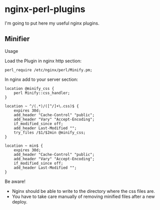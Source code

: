 nginx-perl-plugins
==================

I'm going to put here my useful nginx plugins. 

Minifier
--------

Usage

Load the Plugin in nginx http section:


	perl_require /etc/nginx/perl/Minify.pm;


In nginx add to your server section:

	location @minify_css {
		perl Minify::css_handler;
	}

	location ~ ^/(.*)/([^/]+\.css)$ {
		expires 30d;
		add_header "Cache-Control" "public";
		add_header "Vary" "Accept-Encoding";
		if_modified_since off;
		add_header Last-Modified "";
		try_files /$1/$2min @minify_css;
	}

	location ~ min$ {
		expires 30d;
		add_header "Cache-Control" "public";
		add_header "Vary" "Accept-Encoding";
		if_modified_since off;
		add_header Last-Modified "";
	}


Be aware!

+ Nginx should be able to write to the directory where the css files are.
+ You have to take care manually of removing minified files after a new deploy.
